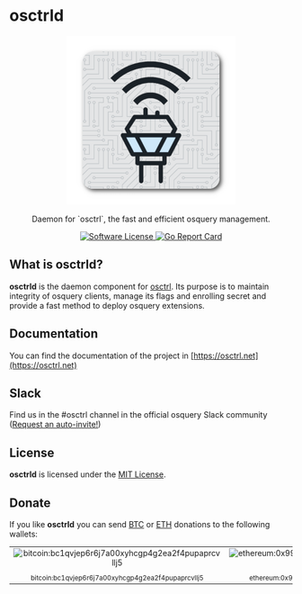 # osctrld

<p align="center">
  <img alt="osctrld" src="logo.png" width="300" />
  <p align="center">
    Daemon for `osctrl`, the fast and efficient osquery management.
  </p>
  <p align="center">
    <a href="https://github.com/jmpsec/osctrld/blob/master/LICENSE">
      <img alt="Software License" src="https://img.shields.io/badge/license-MIT-green?style=flat-square&fuckgithubcache=1">
    </a>
    <a href="https://goreportcard.com/report/github.com/jmpsec/osctrld">
      <img alt="Go Report Card" src="https://goreportcard.com/badge/github.com/jmpsec/osctrld?style=flat-square&fuckgithubcache=1">
    </a>
  </p>
</p>

## What is osctrld?

**osctrld** is  the daemon component for [osctrl](https://osctrl.net). Its purpose is to maintain integrity of osquery clients, manage its flags and enrolling secret and provide a fast method to deploy osquery extensions.

## Documentation

You can find the documentation of the project in [https://osctrl.net](https://osctrl.net)

## Slack

Find us in the #osctrl channel in the official osquery Slack community ([Request an auto-invite!](https://join.slack.com/t/osquery/shared_invite/zt-h29zm0gk-s2DBtGUTW4CFel0f0IjTEw))

## License

**osctrld** is licensed under the [MIT License](https://github.com/jmpsec/osctrl/blob/master/LICENSE).

## Donate

If you like **osctrld** you can send [BTC](bitcoin:bc1qvjep6r6j7a00xyhcgp4g2ea2f4pupaprcvllj5) or [ETH](ethereum:0x99e211251fca06286596498823Fd0a48785B64eB) donations to the following wallets:

<table>
  <tr align="center">
    <td><img alt="bitcoin:bc1qvjep6r6j7a00xyhcgp4g2ea2f4pupaprcvllj5" src="https://osctrl.net/btc.png" width="175" title="bitcoin:bc1qvjep6r6j7a00xyhcgp4g2ea2f4pupaprcvllj5"/></td>
    <td><img alt="ethereum:0x99e211251fca06286596498823Fd0a48785B64eB" src="https://osctrl.net/eth.png" width="175" title="ethereum:0x99e211251fca06286596498823Fd0a48785B64eB"/></td>
  </tr>
  <tr align="center">
    <td><sub>bitcoin:bc1qvjep6r6j7a00xyhcgp4g2ea2f4pupaprcvllj5</sub></td>
    <td><sub>ethereum:0x99e211251fca06286596498823Fd0a48785B64eB</sub></td>
  </tr>
</table>
